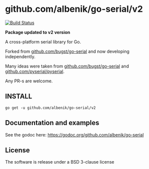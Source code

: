 # github.com/albenik/go-serial/v2

[![Build Status](https://travis-ci.org/albenik/go-serial.svg?branch=v2)](https://travis-ci.org/albenik/go-serial)

**Package updated to v2 version**

A cross-platform serial library for Go.

Forked from [github.com/bugst/go-serial](https://github.com/bugst/go-serial) and now developing independently.

Many ideas were taken from [github.com/bugst/go-serial](https://github.com/bugst/go-serial) and [github.com/pyserial/pyserial](https://github.com/pyserial/pyserial).

Any PR-s are welcome.

## INSTALL

```
go get -u github.com/albenik/go-serial/v2
```

## Documentation and examples

See the godoc here: https://godoc.org/github.com/albenik/go-serial

## License

The software is release under a BSD 3-clause license
